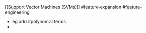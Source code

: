 [[Support Vector Machines (SVMs)]] #feature-expansion #feature-engineering 

- eg add #polynomial  terms
- 